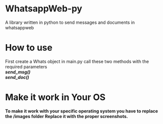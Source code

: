 # WhatsappWeb-py
A library written in python to send messages and documents in whatsappweb 

# How to use
First create a Whats object in main.py 
call these two methods with the required parameters<br>
<strong>_send_msg()_<strong><br>
<strong>_send_doc()_<strong>
# Make it work in Your  OS
To make it work with your specific operating system you have to replace the
/images folder 
Replace it with the proper screenshots.
